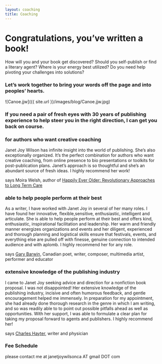 ```yaml
---
layout: coaching
title: Coaching
---
```


# Congratulations, you’ve written a book!

How will you and your book get discovered? 
Should you self-publish or find a literary agent? 
Where is your energy best utilized? Do you need help pivoting your challenges into solutions?  

### Let’s work together to bring your words off the page and into peoples’ hearts.


![Canoe.jjw]({{ site.url }}/images/blog/Canoe.jjw.jpg)

### If you need a pair of fresh eyes with 30 years of publishing experience to help steer you in the right direction, I can get you back on course.

### for authors who want creative coaching

Janet Joy Wilson has infinite insight into the world of publishing. She’s also exceptionally organized. It’s the perfect combination for authors who want creative coaching, from online presence to bio presentations or toolkits for post-publication plans. Janet’s approach is so thoughtful and she’s an abundant source of fresh ideas. I highly recommend her work!

says Moira Welsh, author of [Happily Ever Older: Revolutionary Approaches to Long Term Care](https://ecwpress.com/products/happily-ever-older)

### able to help people perform at their best

As a writer, I have worked with Janet Joy in several of her many roles. I have found her innovative, flexible,sensitive, enthusiastic, intelligent and articulate. She is able to help people perform at their best and offers kind, enthusiastic, inspirational facilitation and leadership. Her warm and friendly manner energizes organizations and events and her diligent, experienced and thorough planning and logistical skills ensure that festivals, events, and everything else are pulled off with finesse, genuine connection to intended audience and with aplomb. I highly recommend her for any role. 

says [Gary Barwin](https://garybarwin.com/), Canadian poet, writer, composer, multimedia artist, performer and educator

### extensive knowledge of the publishing industry

I came to Janet Joy seeking advice and direction for a nonfiction book proposal. I was not disappointed! Her extensive knowledge of the publishing industry, incisive and often humorous feedback, and gentle encouragement helped me immensely. In preparation for my appointment, she had already done thorough research in the genre in which I am writing, and so was readily able to to point out possible pitfalls ahead as well as opportunities. With her support, I was able to formulate a clear plan for taking my proposal forward to agents and publishers. I highly recommend her!

says [Charles Hayter](https://charleshayter.com/), writer and physician


### Fee Schedule

please contact me at janetjoywilsonca AT gmail DOT com